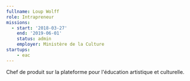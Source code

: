 ```yaml
---
fullname: Loup Wolff
role: Intrapreneur
missions:
  - start: '2018-03-27'
    end: '2019-06-01'
    status: admin
    employer: Ministère de la Culture
startups:
    - eac
---
```


 Chef de produit sur la plateforme pour l'éducation artistique et culturelle.
